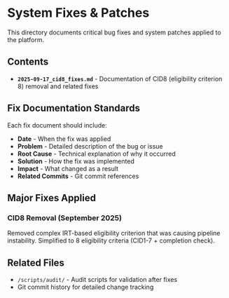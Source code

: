 # System Fixes & Patches

This directory documents critical bug fixes and system patches applied to the platform.

## Contents

- **`2025-09-17_cid8_fixes.md`** - Documentation of CID8 (eligibility criterion 8) removal and related fixes

## Fix Documentation Standards

Each fix document should include:
- **Date** - When the fix was applied
- **Problem** - Detailed description of the bug or issue
- **Root Cause** - Technical explanation of why it occurred
- **Solution** - How the fix was implemented
- **Impact** - What changed as a result
- **Related Commits** - Git commit references

## Major Fixes Applied

### CID8 Removal (September 2025)
Removed complex IRT-based eligibility criterion that was causing pipeline instability. Simplified to 8 eligibility criteria (CID1-7 + completion check).

## Related Files

- `/scripts/audit/` - Audit scripts for validation after fixes
- Git commit history for detailed change tracking